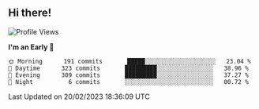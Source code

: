 ## Hi there!

<!--START_SECTION:waka-->
![Profile Views](http://img.shields.io/badge/Profile%20Views-139-blue)

**I'm an Early 🐤** 

```text
🌞 Morning      191 commits       █████░░░░░░░░░░░░░░░░░░░░   23.04 % 
🌆 Daytime      323 commits       █████████░░░░░░░░░░░░░░░░   38.96 % 
🌃 Evening      309 commits       █████████░░░░░░░░░░░░░░░░   37.27 % 
🌙 Night          6 commits       ░░░░░░░░░░░░░░░░░░░░░░░░░   00.72 % 

```



 Last Updated on 20/02/2023 18:36:09 UTC
<!--END_SECTION:waka-->
